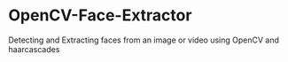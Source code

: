 # OpenCV-Face-Extractor
Detecting and Extracting faces from an  image or video using OpenCV and haarcascades
